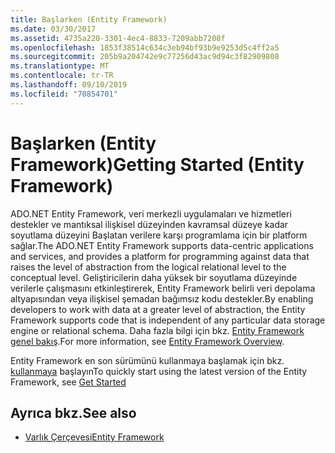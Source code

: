 ```yaml
---
title: Başlarken (Entity Framework)
ms.date: 03/30/2017
ms.assetid: 4735a220-3301-4ec4-8833-7209abb7208f
ms.openlocfilehash: 1853f38514c634c3eb94bf93b9e9253d5c4ff2a5
ms.sourcegitcommit: 205b9a204742e9c77256d43ac9d94c3f82909808
ms.translationtype: MT
ms.contentlocale: tr-TR
ms.lasthandoff: 09/10/2019
ms.locfileid: "70854701"
---
```

# <a name="getting-started-entity-framework"></a><span data-ttu-id="38877-102">Başlarken (Entity Framework)</span><span class="sxs-lookup"><span data-stu-id="38877-102">Getting Started (Entity Framework)</span></span>
<span data-ttu-id="38877-103">ADO.NET Entity Framework, veri merkezli uygulamaları ve hizmetleri destekler ve mantıksal ilişkisel düzeyinden kavramsal düzeye kadar soyutlama düzeyini Başlatan verilere karşı programlama için bir platform sağlar.</span><span class="sxs-lookup"><span data-stu-id="38877-103">The ADO.NET Entity Framework supports data-centric applications and services, and provides a platform for programming against data that raises the level of abstraction from the logical relational level to the conceptual level.</span></span> <span data-ttu-id="38877-104">Geliştiricilerin daha yüksek bir soyutlama düzeyinde verilerle çalışmasını etkinleştirerek, Entity Framework belirli veri depolama altyapısından veya ilişkisel şemadan bağımsız kodu destekler.</span><span class="sxs-lookup"><span data-stu-id="38877-104">By enabling developers to work with data at a greater level of abstraction, the Entity Framework supports code that is independent of any particular data storage engine or relational schema.</span></span> <span data-ttu-id="38877-105">Daha fazla bilgi için bkz. [Entity Framework genel bakış](overview.md).</span><span class="sxs-lookup"><span data-stu-id="38877-105">For more information, see [Entity Framework Overview](overview.md).</span></span>  
  
 <span data-ttu-id="38877-106">Entity Framework en son sürümünü kullanmaya başlamak için bkz. [kullanmaya](https://go.microsoft.com/fwlink/?LinkId=235280) başlayın</span><span class="sxs-lookup"><span data-stu-id="38877-106">To quickly start using the latest version of the Entity Framework, see [Get Started](https://go.microsoft.com/fwlink/?LinkId=235280)</span></span>  
  
## <a name="see-also"></a><span data-ttu-id="38877-107">Ayrıca bkz.</span><span class="sxs-lookup"><span data-stu-id="38877-107">See also</span></span>

- [<span data-ttu-id="38877-108">Varlık Çerçevesi</span><span class="sxs-lookup"><span data-stu-id="38877-108">Entity Framework</span></span>](https://go.microsoft.com/fwlink/?LinkID=234900&clcid=0x409)
